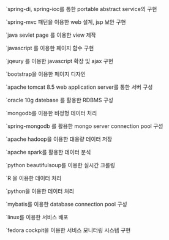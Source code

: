 
`spring-di, spring-ioc를 통한 portable abstract service의 구현

`spring-mvc 패턴을 이용한 web 설계, jsp 보안 구현

`java sevlet page 를 이용한 view 제작

`javascript 를 이용한 페이지 함수 구현

`jqeury 를 이용한 javascript 확장 및 ajax 구현

`bootstrap을 이용한 페이지 디자인

`apache tomcat 8.5 web application server를 통한 서버 구성

`oracle 10g datebase 를 활용한 RDBMS 구성

`mongodb를 이용한 비정형 데이터 처리

`spring-mongodb 를 활용한 mongo server connection pool 구성

`apache hadoop을 이용한 대용량 데이터 저장

`apache spark를 활용한 데이터 분석

`python beautifulsoup를 이용한 실시간 크롤링

`R 을 이용한 데이터 처리

`python을 이용한 데이터 처리

`mybatis를 이용한 database connection pool 구성

`linux를 이용한 서비스 배포

`fedora cockpit을 이용한 서비스 모니터링 시스템 구현
